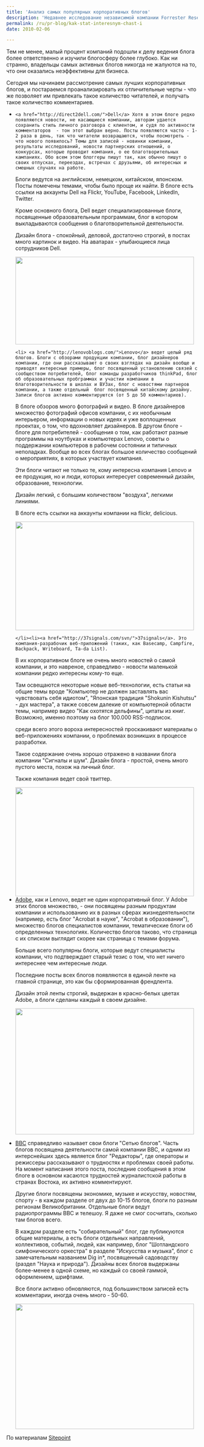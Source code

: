 ```yaml
---
title: 'Анализ самых популярных корпоративных блогов'
description: 'Недавнее исследование независимой компании Forrester Research показало, что две трети корпоративных блогов получают мало комментариев, 70% освещают исключительно темы бизнеса, а 56% вообще просто копируют пресс-релизы - и все. Неудивительно, что бытует мнение о неэффективности блогов.'
permalink: /ru/pr-blog/kak-stat-interesnym-chast-i
date: 2010-02-06

---
```


Тем не менее, малый процент компаний подошли к делу ведения блога более ответственно и изучили блогосферу более глубоко. Как ни странно, владельцы самых активных блогов никогда не жалуются на то, что они оказались неэффективны для бизнеса.

Сегодня мы начинаем рассмотрение самых лучших корпоративных блогов, и постараемся проанализировать их отличительные черты - что же позволяет им привлекать такое количество читателей, и получать такое количество комментариев.

<ul><li>

    <a href="http://direct2dell.com/">Dell</a> Хотя в этом блоге редко появляются новости, не касающиеся компании, авторам удается сохранить стиль личного разговора с клиентом, и судя по активности комментаторов  - тон этот выбран верно. Посты появляются часто - 1-2 раза в день, так что читатели возвращаются, чтобы посмотреть - что нового появилось? Темы для записей - новинки компании, результаты исследований, новости партнерских отношений, о конкурсах, которые проводит компания, о ее благотворительных кампаниях. Обо всем этом блоггеры пишут так, как обычно пишут о своих отпусках, переездах, встречах с друзьями, об интересных и смешных случаях на работе.

Блоги ведутся на английском, немецком, китайском, японском. Посты помечены темами, чтобы было проще их найти. В блоге есть ссылки на аккаунты Dell на Flickr, YouTube, Facebook, LinkedIn, Twitter.

Кроме основного блога, Dell ведет специализированные блоги, посвященные образовательным программам, блог в котором выкладываются сообщения о благотворительной деятельности.

Дизайн блога - спокойный, деловой, достаточно строгий, в постах много картинок и видео. На аватарах - улыбающиеся лица сотрудников Dell.

<img src="{{ site.assets }}/upload/dellblog.jpg" alt="" class="post__img" width="470" height="230"></li>

    <li> <a href="http://lenovoblogs.com/">Lenovo</a> ведет целый ряд блогов. Блоги с обзорами продукции компании, блог дизайнеров компании, где они рассказывают о своих взглядах на дизайн вообще и приводят интересные примеры, блог посвященный установлению связей с сообществом потребителей, блог команды разработчиков thinkPad, блог об образовательных пробграммах и участии компании в благотворительности в школах и ВУЗах, блог с новостями партнеров компании, а также отдельный  блог посвященный китайскому дизайну. Записи блогов активно комментируются (от 5 до 50 комментариев).

В блоге обзоров много фотографий и видео. В блоге дизайнеров множество фотографий офисов компании, с их необычным интерьером, информации о новых идеях и уже воплощенных проектах, о том, что вдохновляет дизайнеров. В другом блоге - блоге для потребителей - сообщения о том, как работают разные программы на ноутбуках и компьютерах Lenovo, советы о поддержании компьютеров в рабочем состоянии и типичных неполадках. Вообще во всех блогах большое количество сообщений о мероприятиях, в которых участвует компания.

Эти блоги читают не только те, кому интересна компания Lenovo и ее продукция, но и люди, которых интересует современный дизайн, образование, технологии.

Дизайн легкий, с большим количеством "воздуха", легкими линиями.

В блоге есть ссылки на аккаунты компании на flickr, delicious.

<img src="{{ site.assets }}/upload/lenovo_blog.jpg" alt="" class="post__img" width="470" height="285">

    </li><li><a href="http://37signals.com/svn/">37signals</a>. Это компания-разрабочик веб-приложений (таких, как Basecamp, Campfire, Backpack, Writeboard, Ta-da List).

В их корпоративном блоге не очень много новостей о самой компании, и это навреное, справедливо - новости маленькой компании редко интересны кому-то еще.

Там освещаются некоторые новые веб-технологии, есть статьи на общие темы вроде "Компьютер не должен заставлять вас чувствовать себя идиотом", "Японская традиция "Shokunin Kishutsu" - дух мастера", а также совсем далекие от компьютерной области темы, например видео "Как охотятся дельфины", цитаты из книг.  Возможно, именно поэтому на блог 100.000 RSS-подписок.

среди всего этого вороха интересностей проскакивают материалы о веб-приложениях компании, о проблемах возникших в процессе разработки.

Такое содержание очень хорошо отражено в названии блога компании "Сигналы и шум". Дизайн блога - простой, очень много пустого места, похож на личный блог.

Также компания ведет свой твиттер.

<img src="{{ site.assets }}/upload/37blog.jpg" alt="" class="post__img" width="470" height="286">

  </li> <li> <a href="http://blogs.adobe.com/">Adobe</a>, как и Lenovo, ведет не один корпоративный блог. У Adobe этих блогов множество, - они посвящены разным продуктам компании и использованию их в разных сферах жизнедеятельности (например, есть блог "Acrobat в науке", "Acrobat в образовании"), множество блогов специалистов компании, тематические блоги об определенных технологиях. Количество блогов таково, что страница с их списком выглядит скорее как страница с темами форума.

Больше всего популярны блоги, которые ведут специалисты компании, что подтверждает старый тезис о том, что нет ничего интереснее чем интересные люди.

Последние посты всех блогов появляются в единой ленте на главной странице, это как бы сформированная френдлента.

Дизайн этой ленты строгий, выдержан в красно-белых цветах Adobe, а блоги сделаны каждый в своем дизайне.

<img src="{{ site.assets }}/upload/adobe_blog.jpg" alt="" class="post__img" width="470" height="331"></li>

 <li><a href="http://www.bbc.co.uk/blogs/">BBC</a> справедливо называет свои блоги "Сетью блогов". Часть блогов  посвящена деятельности самой компании BBC, и одним из интерснейших здесь является блог "Редакторы", где операторы и режиссеры рассказывают о трудностях и проблемах своей работы. На момент написания этого поста, последние сообщения в этом блоге в основном касаются трудностей журналистской работы в странах Востока, их активно комментируют.

Другие блоги посвящены экономике, музыке и искусству, новостям, спорту - в каждом разделе от двух до 10-15 блогов, блоги по разным регионам Великобритании. Отдельные блоги ведут радиопрограммы BBC и телешоу. Я даже не смог сосчитать, сколько там блогов всего.

В каждом разделе есть "собирательный" блог, где публикуются общие материалы, а есть блоги отдельных направлений, коллективов, событий, людей, как например, блог "Шотландского симфонического оркестра" в разделе "Искусства и музыка", блог с замечательным названием Dig in*, посвященный садоводству (раздел "Наука и природа"). Дизайны всех блогов выдержаны более-менее в одной схеме, но каждый со своей гаммой, оформлением, шрифтами.

Все блоги активно обновляются, под большинством записей есть комментарии, иногда очень много - 50-60.

<img src="{{ site.assets }}/upload/BBC_blog.jpg" alt="" class="post__img" width="470" height="329"></li></ul>

По материалам <a href="http://www.sitepoint.com/blogs/2008/08/08/15-companies-that-really-get-corporate-blogging/">Sitepoint</a>


